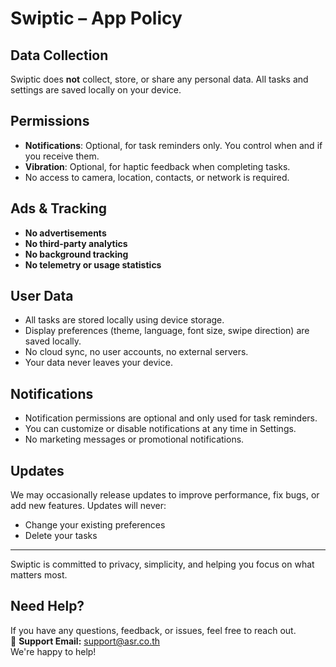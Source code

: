 # Swiptic – App Policy

## Data Collection
Swiptic does **not** collect, store, or share any personal data. All tasks and settings are saved locally on your device.

## Permissions
- **Notifications**: Optional, for task reminders only. You control when and if you receive them.
- **Vibration**: Optional, for haptic feedback when completing tasks.
- No access to camera, location, contacts, or network is required.

## Ads & Tracking
- **No advertisements**
- **No third-party analytics**
- **No background tracking**
- **No telemetry or usage statistics**

## User Data
- All tasks are stored locally using device storage.
- Display preferences (theme, language, font size, swipe direction) are saved locally.
- No cloud sync, no user accounts, no external servers.
- Your data never leaves your device.

## Notifications
- Notification permissions are optional and only used for task reminders.
- You can customize or disable notifications at any time in Settings.
- No marketing messages or promotional notifications.

## Updates
We may occasionally release updates to improve performance, fix bugs, or add new features. Updates will never:
- Change your existing preferences
- Delete your tasks

---

Swiptic is committed to privacy, simplicity, and helping you focus on what matters most.

## Need Help?

If you have any questions, feedback, or issues, feel free to reach out.  
📩 **Support Email:** [support@asr.co.th](mailto:support@asr.co.th)  
We're happy to help!